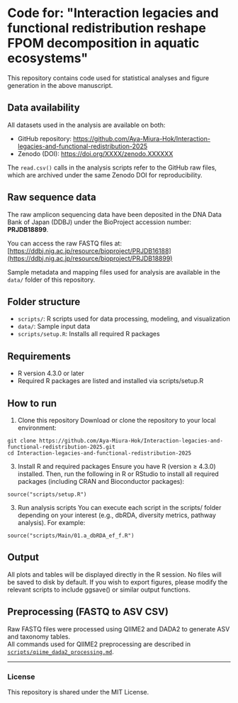 # Code for: "Interaction legacies and functional redistribution reshape FPOM decomposition in aquatic ecosystems"
This repository contains code used for statistical analyses and figure generation in the above manuscript.

## Data availability
All datasets used in the analysis are available on both:
- GitHub repository: https://github.com/Aya-Miura-Hok/Interaction-legacies-and-functional-redistribution-2025
- Zenodo (DOI): https://doi.org/XXXX/zenodo.XXXXXX

The `read.csv()` calls in the analysis scripts refer to the GitHub raw files, which are archived under the same Zenodo DOI for reproducibility.

## Raw sequence data
The raw amplicon sequencing data have been deposited in the DNA Data Bank of Japan (DDBJ) under the BioProject accession number: **PRJDB18899**.

You can access the raw FASTQ files at:
[https://ddbj.nig.ac.jp/resource/bioproject/PRJDB16188](https://ddbj.nig.ac.jp/resource/bioproject/PRJDB18899)

Sample metadata and mapping files used for analysis are available in the `data/` folder of this repository.

## Folder structure
- `scripts/`: R scripts used for data processing, modeling, and visualization
- `data/`: Sample input data
- `scripts/setup.R`: Installs all required R packages

## Requirements
- R version 4.3.0 or later
- Required R packages are listed and installed via scripts/setup.R

## How to run
1. Clone this repository
Download or clone the repository to your local environment:
```
git clone https://github.com/Aya-Miura-Hok/Interaction-legacies-and-functional-redistribution-2025.git 
cd Interaction-legacies-and-functional-redistribution-2025
```

3. Install R and required packages
Ensure you have R (version ≥ 4.3.0) installed.
Then, run the following in R or RStudio to install all required packages (including CRAN and Bioconductor packages):
```
source("scripts/setup.R")
```

3. Run analysis scripts
You can execute each script in the scripts/ folder depending on your interest (e.g., dbRDA, diversity metrics, pathway analysis).
For example:
```
source("scripts/Main/01.a_dbRDA_ef_f.R")
```

## Output
All plots and tables will be displayed directly in the R session.
No files will be saved to disk by default.
If you wish to export figures, please modify the relevant scripts to include ggsave() or similar output functions.


## Preprocessing (FASTQ to ASV CSV)
Raw FASTQ files were processed using QIIME2 and DADA2 to generate ASV and taxonomy tables.  
All commands used for QIIME2 preprocessing are described in [`scripts/qiime_dada2_processing.md`](scripts/qiime_dada2_processing.md).


---


### License
This repository is shared under the MIT License.
